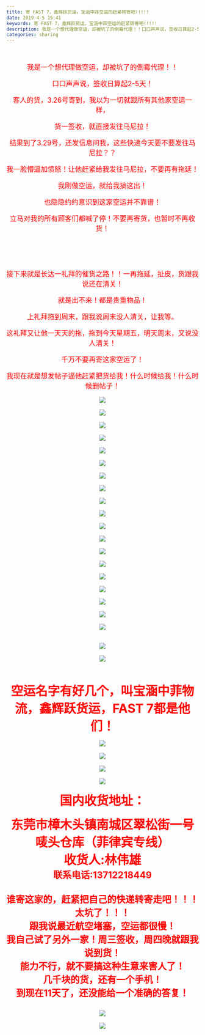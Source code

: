 ```yaml
---
title: 寄 FAST 7，鑫辉跃货运，宝涵中菲空运的赶紧转寄吧!!!!!
date: 2019-4-5 15:41
keywords: 寄 FAST 7，鑫辉跃货运，宝涵中菲空运的赶紧转寄吧!!!!!
description: 我是一个想代理做空运，却被坑了的倒霉代理！！口口声声说，签收日算起2-5天！客人的货，3.26号寄到，我以为一切就跟所有其他家空运一样，货一签收，就直接发往马尼拉！结果到了3.29号，还发信息问我，这些快递今天要不要发往马尼拉？？我一脸懵逼
categories: sharing
---
```

<td class="t_f" id="postmessage_3402130">

<br/>
<br/>
<div align="center"><font size="4"><font color="#ff0000">我是一个想代理做空运，却被坑了的倒霉代理！！</font></font></div><br/>
<div align="center"><font size="4"><font color="#ff0000">口口声声说，签收日算起2-5天！</font></font></div><br/>
<div align="center"><font size="4"><font color="#ff0000">客人的货，3.26号寄到，我以为一切就跟所有其他家空运一样，</font></font></div><br/>
<div align="center"><font size="4"><font color="#ff0000">货一签收，就直接发往马尼拉！</font></font></div><br/>
<div align="center"><font size="4"><font color="#ff0000">结果到了3.29号，还发信息问我，这些快递今天要不要发往马尼拉？？</font></font></div><br/>
<div align="center"><font size="4"><font color="#ff0000">我一脸懵逼加愤怒！让他赶紧给我发往马尼拉，不要再有拖延！</font></font></div><br/>
<div align="center"><font size="4"><font color="#ff0000">我刚做空运，就给我搞这出！</font></font></div><br/>
<div align="center"><font size="4"><font color="#ff0000">也隐隐约约意识到这家空运并不靠谱！</font></font></div><br/>
<div align="center"><font size="4"><font color="#ff0000">立马对我的所有顾客们都喊了停！不要再寄货，也暂时不再收货！</font></font></div><br/>
<div align="center"><font size="4"><font color="#ff0000"><br/>
</font></font></div><br/>
<div align="center"><font size="4"><font color="#ff0000"><br/>
</font></font></div><br/>
<div align="center"><font size="4"><font color="#ff0000">接下来就是长达一礼拜的催货之路！！一再拖延，扯皮，货跟我说还在清关！</font></font></div><br/>
<div align="center"><font size="4"><font color="#ff0000">就是出不来！都是贵重物品！</font></font></div><br/>
<div align="center"><font size="4"><font color="#ff0000">上礼拜拖到周末，跟我说周末没人清关，让我等。</font></font></div><br/>
<div align="center"><font size="4"><font color="#ff0000">这礼拜又让他一天天的拖，拖到今天星期五，明天周末，又说没人清关！</font></font></div><br/>
<div align="center"><font size="4"><font color="#ff0000">千万不要再寄这家空运了！</font></font></div><br/>
<div align="center"><font size="4"><font color="#ff0000">我现在就是想发帖子逼他赶紧把货给我！什么时候给我！什么时候删帖子！</font></font></div><br/>
<div align="center">

<img aid="1131672" data-cf-modified-ec98dd7392bfd054544408f0-="" file="data/attachment/forum/201904/05/153123s09bdod9btoooz35.jpg.thumb.jpg" id="aimg_1131672" inpost="1" onclick="" onmouseover="" src="http://www.flw.ph/data/attachment/forum/201904/05/153123s09bdod9btoooz35.jpg" style="cursor:pointer" zoomfile="data/attachment/forum/201904/05/153123s09bdod9btoooz35.jpg"/>


</div><br/>
<div align="center">

<img aid="1131673" data-cf-modified-ec98dd7392bfd054544408f0-="" file="data/attachment/forum/201904/05/153130w25bw5e4kun1ib48.jpg.thumb.jpg" id="aimg_1131673" inpost="1" onclick="" onmouseover="" src="http://www.flw.ph/data/attachment/forum/201904/05/153130w25bw5e4kun1ib48.jpg" style="cursor:pointer" zoomfile="data/attachment/forum/201904/05/153130w25bw5e4kun1ib48.jpg"/>


</div><br/>
<div align="center">

<img aid="1131674" data-cf-modified-ec98dd7392bfd054544408f0-="" file="data/attachment/forum/201904/05/153139niyiw99hk7t9m9zw.jpg.thumb.jpg" id="aimg_1131674" inpost="1" onclick="" onmouseover="" src="http://www.flw.ph/data/attachment/forum/201904/05/153139niyiw99hk7t9m9zw.jpg" style="cursor:pointer" zoomfile="data/attachment/forum/201904/05/153139niyiw99hk7t9m9zw.jpg"/>


</div><br/>
<div align="center">

<img aid="1131675" data-cf-modified-ec98dd7392bfd054544408f0-="" file="data/attachment/forum/201904/05/153143eqxevlaf7njsevv5.jpg.thumb.jpg" id="aimg_1131675" inpost="1" onclick="" onmouseover="" src="http://www.flw.ph/data/attachment/forum/201904/05/153143eqxevlaf7njsevv5.jpg" style="cursor:pointer" zoomfile="data/attachment/forum/201904/05/153143eqxevlaf7njsevv5.jpg"/>


</div><br/>
<div align="center">

<img aid="1131676" data-cf-modified-ec98dd7392bfd054544408f0-="" file="data/attachment/forum/201904/05/153149w0rjxgditgdpenit.jpg.thumb.jpg" id="aimg_1131676" inpost="1" onclick="" onmouseover="" src="http://www.flw.ph/data/attachment/forum/201904/05/153149w0rjxgditgdpenit.jpg" style="cursor:pointer" zoomfile="data/attachment/forum/201904/05/153149w0rjxgditgdpenit.jpg"/>


</div><br/>
<div align="center">

<img aid="1131677" data-cf-modified-ec98dd7392bfd054544408f0-="" file="data/attachment/forum/201904/05/153153oiak99z7lf9pzana.jpg.thumb.jpg" id="aimg_1131677" inpost="1" onclick="" onmouseover="" src="http://www.flw.ph/data/attachment/forum/201904/05/153153oiak99z7lf9pzana.jpg" style="cursor:pointer" zoomfile="data/attachment/forum/201904/05/153153oiak99z7lf9pzana.jpg"/>


</div><br/>
<div align="center">

<img aid="1131678" data-cf-modified-ec98dd7392bfd054544408f0-="" file="data/attachment/forum/201904/05/153157k0gpv3gjxdgmtzqc.jpg.thumb.jpg" id="aimg_1131678" inpost="1" onclick="" onmouseover="" src="http://www.flw.ph/data/attachment/forum/201904/05/153157k0gpv3gjxdgmtzqc.jpg" style="cursor:pointer" zoomfile="data/attachment/forum/201904/05/153157k0gpv3gjxdgmtzqc.jpg"/>


</div><br/>
<div align="center">

<img aid="1131679" data-cf-modified-ec98dd7392bfd054544408f0-="" file="data/attachment/forum/201904/05/153201x5lt75fdsjffppbd.jpg.thumb.jpg" id="aimg_1131679" inpost="1" onclick="" onmouseover="" src="http://www.flw.ph/data/attachment/forum/201904/05/153201x5lt75fdsjffppbd.jpg" style="cursor:pointer" zoomfile="data/attachment/forum/201904/05/153201x5lt75fdsjffppbd.jpg"/>


</div><br/>
<div align="center">

<img aid="1131680" data-cf-modified-ec98dd7392bfd054544408f0-="" file="data/attachment/forum/201904/05/153207ree09ters0efz09a.jpg.thumb.jpg" id="aimg_1131680" inpost="1" onclick="" onmouseover="" src="http://www.flw.ph/data/attachment/forum/201904/05/153207ree09ters0efz09a.jpg" style="cursor:pointer" zoomfile="data/attachment/forum/201904/05/153207ree09ters0efz09a.jpg"/>


</div><br/>
<div align="center">

<img aid="1131681" data-cf-modified-ec98dd7392bfd054544408f0-="" file="data/attachment/forum/201904/05/153209nylq0llh8st89u5l.jpg.thumb.jpg" id="aimg_1131681" inpost="1" onclick="" onmouseover="" src="http://www.flw.ph/data/attachment/forum/201904/05/153209nylq0llh8st89u5l.jpg" style="cursor:pointer" zoomfile="data/attachment/forum/201904/05/153209nylq0llh8st89u5l.jpg"/>


</div><br/>
<div align="center">

<img aid="1131682" data-cf-modified-ec98dd7392bfd054544408f0-="" file="data/attachment/forum/201904/05/153211f2chfbxreh5rbe1l.jpg.thumb.jpg" id="aimg_1131682" inpost="1" onclick="" onmouseover="" src="http://www.flw.ph/data/attachment/forum/201904/05/153211f2chfbxreh5rbe1l.jpg" style="cursor:pointer" zoomfile="data/attachment/forum/201904/05/153211f2chfbxreh5rbe1l.jpg"/>


</div><br/>
<div align="center">

<img aid="1131683" data-cf-modified-ec98dd7392bfd054544408f0-="" file="data/attachment/forum/201904/05/153213jbr44horgchwav06.jpg.thumb.jpg" id="aimg_1131683" inpost="1" onclick="" onmouseover="" src="http://www.flw.ph/data/attachment/forum/201904/05/153213jbr44horgchwav06.jpg" style="cursor:pointer" zoomfile="data/attachment/forum/201904/05/153213jbr44horgchwav06.jpg"/>


</div><br/>
<div align="center">

<img aid="1131684" data-cf-modified-ec98dd7392bfd054544408f0-="" file="data/attachment/forum/201904/05/153215l7k7pra7anq8naqx.jpg.thumb.jpg" id="aimg_1131684" inpost="1" onclick="" onmouseover="" src="http://www.flw.ph/data/attachment/forum/201904/05/153215l7k7pra7anq8naqx.jpg" style="cursor:pointer" zoomfile="data/attachment/forum/201904/05/153215l7k7pra7anq8naqx.jpg"/>


</div><br/>
<div align="center">

<img aid="1131685" data-cf-modified-ec98dd7392bfd054544408f0-="" file="data/attachment/forum/201904/05/153217qyqeyoye1p3ywpyl.jpg.thumb.jpg" id="aimg_1131685" inpost="1" onclick="" onmouseover="" src="http://www.flw.ph/data/attachment/forum/201904/05/153217qyqeyoye1p3ywpyl.jpg" style="cursor:pointer" zoomfile="data/attachment/forum/201904/05/153217qyqeyoye1p3ywpyl.jpg"/>


</div><br/>
<div align="center">

<img aid="1131686" data-cf-modified-ec98dd7392bfd054544408f0-="" file="data/attachment/forum/201904/05/153219ye9eppd11pcrp99r.jpg.thumb.jpg" id="aimg_1131686" inpost="1" onclick="" onmouseover="" src="http://www.flw.ph/data/attachment/forum/201904/05/153219ye9eppd11pcrp99r.jpg" style="cursor:pointer" zoomfile="data/attachment/forum/201904/05/153219ye9eppd11pcrp99r.jpg"/>


</div><br/>
<div align="center">

<img aid="1131687" data-cf-modified-ec98dd7392bfd054544408f0-="" file="data/attachment/forum/201904/05/153221w3gff39qetg9cz7g.jpg.thumb.jpg" id="aimg_1131687" inpost="1" onclick="" onmouseover="" src="http://www.flw.ph/data/attachment/forum/201904/05/153221w3gff39qetg9cz7g.jpg" style="cursor:pointer" zoomfile="data/attachment/forum/201904/05/153221w3gff39qetg9cz7g.jpg"/>


</div><br/>
<div align="center">

<img aid="1131688" data-cf-modified-ec98dd7392bfd054544408f0-="" file="data/attachment/forum/201904/05/153223ezqfqqua0fumbzyz.jpg.thumb.jpg" id="aimg_1131688" inpost="1" onclick="" onmouseover="" src="http://www.flw.ph/data/attachment/forum/201904/05/153223ezqfqqua0fumbzyz.jpg" style="cursor:pointer" zoomfile="data/attachment/forum/201904/05/153223ezqfqqua0fumbzyz.jpg"/>


</div><br/>
<div align="center">

<img aid="1131689" data-cf-modified-ec98dd7392bfd054544408f0-="" file="data/attachment/forum/201904/05/153229xi6s1vuiqujzevms.jpg.thumb.jpg" id="aimg_1131689" inpost="1" onclick="" onmouseover="" src="http://www.flw.ph/data/attachment/forum/201904/05/153229xi6s1vuiqujzevms.jpg" style="cursor:pointer" zoomfile="data/attachment/forum/201904/05/153229xi6s1vuiqujzevms.jpg"/>


</div><br/>
<div align="center">

<img aid="1131690" data-cf-modified-ec98dd7392bfd054544408f0-="" file="data/attachment/forum/201904/05/153233txrtrmsr7treem7x.jpg.thumb.jpg" id="aimg_1131690" inpost="1" onclick="" onmouseover="" src="http://www.flw.ph/data/attachment/forum/201904/05/153233txrtrmsr7treem7x.jpg" style="cursor:pointer" zoomfile="data/attachment/forum/201904/05/153233txrtrmsr7treem7x.jpg"/>


</div><br/>
<br/>
<div align="center">

<img aid="1131694" data-cf-modified-ec98dd7392bfd054544408f0-="" file="data/attachment/forum/201904/05/153452odpdn5am8nnnga22.jpg.thumb.jpg" id="aimg_1131694" inpost="1" onclick="" onmouseover="" src="http://www.flw.ph/data/attachment/forum/201904/05/153452odpdn5am8nnnga22.jpg" style="cursor:pointer" zoomfile="data/attachment/forum/201904/05/153452odpdn5am8nnnga22.jpg"/>


</div><br/>
<div align="center">

<img aid="1131693" data-cf-modified-ec98dd7392bfd054544408f0-="" file="data/attachment/forum/201904/05/153435b71efy7fre5ntr7f.jpg.thumb.jpg" id="aimg_1131693" inpost="1" onclick="" onmouseover="" src="http://www.flw.ph/data/attachment/forum/201904/05/153435b71efy7fre5ntr7f.jpg" style="cursor:pointer" zoomfile="data/attachment/forum/201904/05/153435b71efy7fre5ntr7f.jpg"/>


</div><br/>
<br/>
<br/>
<div align="center"><font size="6"><font color="#ff0000"><strong>空运名字有好几个，叫宝涵中菲物流，鑫辉跃货运，FAST 7都是他们！</strong></font></font></div><br/>
<div align="center">

<img aid="1131700" data-cf-modified-ec98dd7392bfd054544408f0-="" file="data/attachment/forum/201904/05/153750oo4v464o40ko1ndw.jpg.thumb.jpg" id="aimg_1131700" inpost="1" onclick="" onmouseover="" src="http://www.flw.ph/data/attachment/forum/201904/05/153750oo4v464o40ko1ndw.jpg" style="cursor:pointer" zoomfile="data/attachment/forum/201904/05/153750oo4v464o40ko1ndw.jpg"/>


</div><br/>
<div align="center">

<img aid="1131701" data-cf-modified-ec98dd7392bfd054544408f0-="" file="data/attachment/forum/201904/05/153751y1bd5ids1wg0yswd.jpg.thumb.jpg" id="aimg_1131701" inpost="1" onclick="" onmouseover="" src="http://www.flw.ph/data/attachment/forum/201904/05/153751y1bd5ids1wg0yswd.jpg" style="cursor:pointer" zoomfile="data/attachment/forum/201904/05/153751y1bd5ids1wg0yswd.jpg"/>


</div><br/>
<div align="center">

<img aid="1131702" data-cf-modified-ec98dd7392bfd054544408f0-="" file="data/attachment/forum/201904/05/153753ryhzwpsmwwivj2j1.jpg.thumb.jpg" id="aimg_1131702" inpost="1" onclick="" onmouseover="" src="http://www.flw.ph/data/attachment/forum/201904/05/153753ryhzwpsmwwivj2j1.jpg" style="cursor:pointer" zoomfile="data/attachment/forum/201904/05/153753ryhzwpsmwwivj2j1.jpg"/>


</div><br/>
<div align="center">

<img aid="1131703" data-cf-modified-ec98dd7392bfd054544408f0-="" file="data/attachment/forum/201904/05/153755g3i3voqqzeq9b3zn.jpg.thumb.jpg" id="aimg_1131703" inpost="1" onclick="" onmouseover="" src="http://www.flw.ph/data/attachment/forum/201904/05/153755g3i3voqqzeq9b3zn.jpg" style="cursor:pointer" zoomfile="data/attachment/forum/201904/05/153755g3i3voqqzeq9b3zn.jpg"/>


</div><br/>
<div align="center"><font size="6"><font color="#ff0000"><strong>国内收货地址：</strong></font></font></div><br/>
<div align="center"><font size="6"><font color="#ff0000"><strong>东莞市樟木头镇南城区翠松街一号唛头仓库（菲律宾专线）<br/>
收货人:林伟雄<br/>
</strong></font></font><strong><font size="5"><font color="#ff0000">联系电话:13712218449<br/>
<br/>
谁寄这家的，赶紧把自己的快递转寄走吧！！！<br/>
太坑了！！！<br/>
跟我说最近航空堵塞，空运都很慢！<br/>
我自己试了另外一家！周三签收，周四晚就跟我说到货！<br/>
能力不行，就不要搞这种生意来害人了！</font></font></strong></div><div align="center"><strong><font size="5"><font color="#ff0000">几千块的货，还有一个手机！</font></font></strong></div><div align="center"><strong><font size="5"><font color="#ff0000">到现在11天了，还没能给一个准确的答复！</font></font></strong></div><div align="center"><strong><font size="5"><font color="#ff0000"><br/>
</font></font>

<img aid="1131719" data-cf-modified-ec98dd7392bfd054544408f0-="" file="data/attachment/forum/201904/05/154104q4ps34331pdkltl0.jpg.thumb.jpg" id="aimg_1131719" inpost="1" onclick="" onmouseover="" src="http://www.flw.ph/data/attachment/forum/201904/05/154104q4ps34331pdkltl0.jpg" style="cursor:pointer" zoomfile="data/attachment/forum/201904/05/154104q4ps34331pdkltl0.jpg"/>


<br/>
<br/>

<img aid="1131720" data-cf-modified-ec98dd7392bfd054544408f0-="" file="data/attachment/forum/201904/05/154105ssiss54050xnw00q.jpg.thumb.jpg" id="aimg_1131720" inpost="1" onclick="" onmouseover="" src="http://www.flw.ph/data/attachment/forum/201904/05/154105ssiss54050xnw00q.jpg" style="cursor:pointer" zoomfile="data/attachment/forum/201904/05/154105ssiss54050xnw00q.jpg"/>


<br/>
</strong></div><br/>
<br/>
<br/>
</td>
